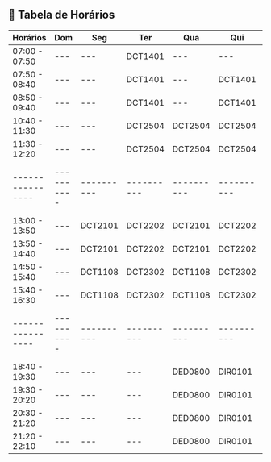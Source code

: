 ## 📅 Tabela de Horários

| Horários       | Dom      | Seg      | Ter      | Qua      | Qui      | Sex      | Sáb      |
|----------------|----------|----------|----------|----------|----------|----------|----------|
| 07:00 - 07:50  | ---      | ---      | DCT1401  | ---      | ---      | ---      | ---      |
| 07:50 - 08:40  | ---      | ---      | DCT1401  | ---      | DCT1401  | ---      | ---      |
| 08:50 - 09:40  | ---      | ---      | DCT1401  | ---      | DCT1401  | ---      | ---      |
| 10:40 - 11:30  | ---      | ---      | DCT2504  | DCT2504  | DCT2504  | ---      | ---      |
| 11:30 - 12:20  | ---      | ---      | DCT2504  | DCT2504  | DCT2504  | ---      | ---      |
|----------------|----------|----------|----------|----------|----------|----------|----------|
| 13:00 - 13:50  | ---      | DCT2101  | DCT2202  | DCT2101  | DCT2202  | DCT2202  | ---      |
| 13:50 - 14:40  | ---      | DCT2101  | DCT2202  | DCT2101  | DCT2202  | DCT2202  | ---      |
| 14:50 - 15:40  | ---      | DCT1108  | DCT2302  | DCT1108  | DCT2302  | DCT2302  | ---      |
| 15:40 - 16:30  | ---      | DCT1108  | DCT2302  | DCT1108  | DCT2302  | DCT2302  | ---      |
|----------------|----------|----------|----------|----------|----------|----------|----------|
| 18:40 - 19:30  | ---      | ---      | ---      | DED0800  | DIR0101  | DIREITO  | ---      |
| 19:30 - 20:20  | ---      | ---      | ---      | DED0800  | DIR0101  | DIREITO  | ---      |
| 20:30 - 21:20  | ---      | ---      | ---      | DED0800  | DIR0101  | DIREITO  | ---      |
| 21:20 - 22:10  | ---      | ---      | ---      | DED0800  | DIR0101  | DIREITO  | ---      |
